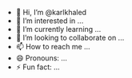 - 👋 Hi, I’m @karlkhaled
- 👀 I’m interested in ...
- 🌱 I’m currently learning ...
- 💞️ I’m looking to collaborate on ...
- 📫 How to reach me ...
- 😄 Pronouns: ...
- ⚡ Fun fact: ...

<!---
karlkhaled/karlkhaled is a ✨ special ✨ repository because its `README.md` (this file) appears on your GitHub profile.
You can click the Preview link to take a look at your changes.
--->
